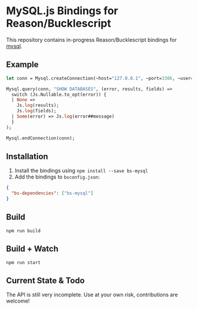 # MySQL.js Bindings for Reason/Bucklescript

This repository contains in-progress Reason/Bucklescript bindings for [mysql](https://github.com/mysqljs/mysql).

## Example

```ocaml
let conn = Mysql.createConnection(~host="127.0.0.1", ~port=3306, ~user="root", ());

Mysql.query(conn, "SHOW DATABASES", (error, results, fields) =>
  switch (Js.Nullable.to_opt(error)) {
  | None =>
    Js.log(results);
    Js.log(fields);
  | Some(error) => Js.log(error##message)
  }
);

Mysql.endConnection(conn);
```

## Installation

1. Install the bindings using `npm install --save bs-mysql`
2. Add the bindings to `bsconfig.json`:

```json
{
  "bs-dependencies": ["bs-mysql"]
}
```

## Build

```
npm run build
```

## Build + Watch

```
npm run start
```

## Current State & Todo

The API is still very incomplete. Use at your own risk, contributions are welcome!

